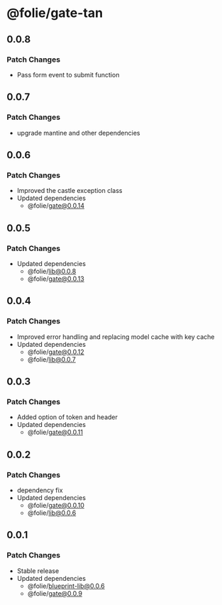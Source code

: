 # @folie/gate-tan

## 0.0.8

### Patch Changes

- Pass form event to submit function

## 0.0.7

### Patch Changes

- upgrade mantine and other dependencies

## 0.0.6

### Patch Changes

- Improved the castle exception class
- Updated dependencies
  - @folie/gate@0.0.14

## 0.0.5

### Patch Changes

- Updated dependencies
  - @folie/lib@0.0.8
  - @folie/gate@0.0.13

## 0.0.4

### Patch Changes

- Improved error handling and replacing model cache with key cache
- Updated dependencies
  - @folie/gate@0.0.12
  - @folie/lib@0.0.7

## 0.0.3

### Patch Changes

- Added option of token and header
- Updated dependencies
  - @folie/gate@0.0.11

## 0.0.2

### Patch Changes

- dependency fix
- Updated dependencies
  - @folie/gate@0.0.10
  - @folie/lib@0.0.6

## 0.0.1

### Patch Changes

- Stable release
- Updated dependencies
  - @folie/blueprint-lib@0.0.6
  - @folie/gate@0.0.9
